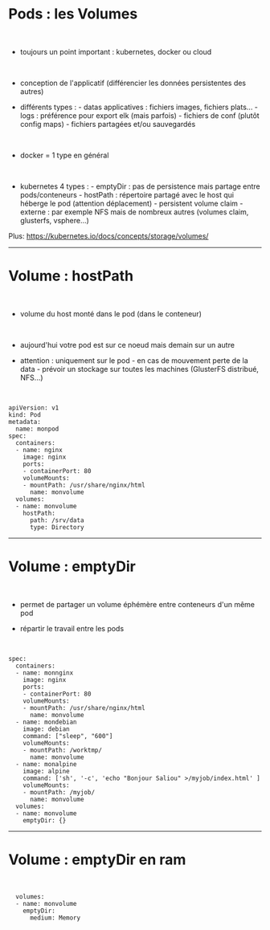 # Pods : les Volumes


<br>

* toujours un point important : kubernetes, docker ou cloud


<br>

* conception de l'applicatif (différencier les données persistentes des autres)

* différents types : 
		- datas applicatives : fichiers images, fichiers plats...
		- logs : préférence pour export elk (mais parfois)
		- fichiers de conf (plutôt config maps)
		- fichiers partagées et/ou sauvegardés

<br>

* docker = 1 type en général

<br>

* kubernetes 4 types :
			- emptyDir : pas de persistence mais partage entre pods/conteneurs
			- hostPath : répertoire partagé avec le host qui héberge le pod (attention déplacement)
			- persistent volume claim
			- externe : par exemple NFS mais de nombreux autres (volumes claim, glusterfs, vsphere...)

Plus: https://kubernetes.io/docs/concepts/storage/volumes/ 


-------------------------------------------------------------------------------------------

# Volume : hostPath

<br>

* volume du host monté dans le pod (dans le conteneur)

<br>

* aujourd'hui votre pod est sur ce noeud mais demain sur un autre

* attention : uniquement sur le pod
		- en cas de mouvement perte de la data
		- prévoir un stockage sur toutes les machines (GlusterFS distribué, NFS...)

<br>

```
apiVersion: v1
kind: Pod
metadata:
  name: monpod
spec:
  containers:
  - name: nginx
    image: nginx
    ports:
    - containerPort: 80
    volumeMounts:
    - mountPath: /usr/share/nginx/html
      name: monvolume
  volumes:
  - name: monvolume
    hostPath:
      path: /srv/data
      type: Directory
```

-----------------------------------------------------------------------------------------

# Volume : emptyDir


<br>

* permet de partager un volume éphémère entre conteneurs d'un même pod

* répartir le travail entre les pods

<br>

```
spec:
  containers:
  - name: monnginx
    image: nginx
    ports:
    - containerPort: 80
    volumeMounts:
    - mountPath: /usr/share/nginx/html
      name: monvolume
  - name: mondebian
    image: debian
    command: ["sleep", "600"]
    volumeMounts:
    - mountPath: /worktmp/
      name: monvolume
  - name: monalpine
    image: alpine
    command: ['sh', '-c', 'echo "Bonjour Saliou" >/myjob/index.html' ]
    volumeMounts:
    - mountPath: /myjob/
      name: monvolume
  volumes:
  - name: monvolume
    emptyDir: {}
```

----------------------------------------------------------------------------------------

# Volume : emptyDir en ram


<br>


```
  volumes:
  - name: monvolume
    emptyDir:
      medium: Memory
```


